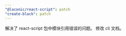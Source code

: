 ```yaml
---
"@laconic/react-script": patch
"create-black": patch
---
```


解决了 react-script 包中模块引用错误的问题。
修改 cli 文档。
